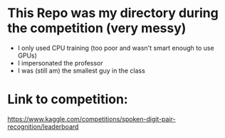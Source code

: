 # This Repo was my directory during the competition (very messy)
- I only used CPU training (too poor and wasn't smart enough to use GPUs)
- I impersonated the professor
- I was (still am) the smallest guy in the class

# Link to competition:

https://www.kaggle.com/competitions/spoken-digit-pair-recognition/leaderboard

